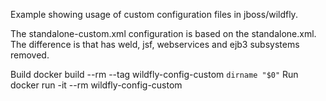 Example showing usage of custom configuration files in jboss/wildfly.

The standalone-custom.xml configuration is based on the standalone.xml. The difference is that has weld, jsf, webservices and ejb3 subsystems removed.

Build
docker build --rm --tag wildfly-config-custom `dirname "$0"`
Run
docker run -it --rm wildfly-config-custom